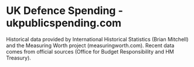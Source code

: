 # UK Defence Spending - ukpublicspending.com 

Historical data provided by International Historical Statistics (Brian Mitchell) and the Measuring Worth project (measuringworth.com). Recent data comes from official sources (Office for Budget Responsibility and HM Treasury).